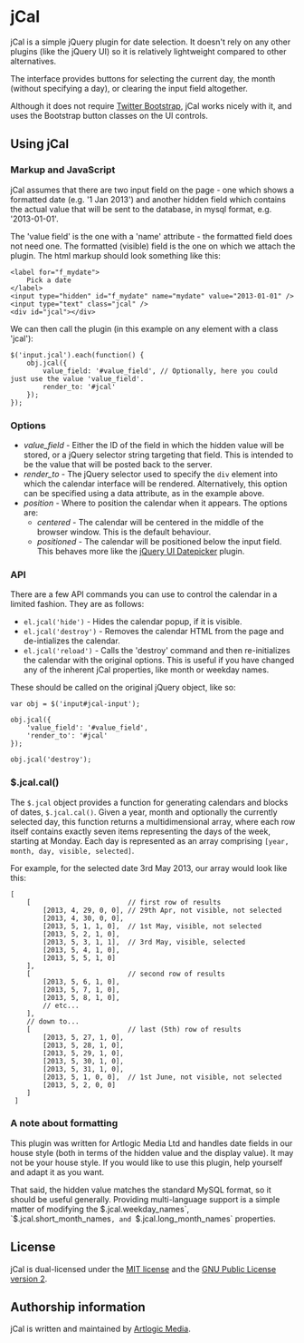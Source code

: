 
# jCal

jCal is a simple jQuery plugin for date selection. It doesn't rely on any other plugins (like the jQuery UI) so it is relatively lightweight compared to other alternatives.

The interface provides buttons for selecting the current day, the month (without specifying a day), or clearing the input field altogether.

Although it does not require [Twitter Bootstrap](http://twitter.github.io/bootstrap/), jCal works nicely with it, and uses the Bootstrap button classes on the UI controls.

## Using jCal

### Markup and JavaScript

jCal assumes that there are two input field on the page - one which shows a formatted date (e.g. '1 Jan 2013') and another hidden field which contains the actual value that will be sent to the database, in mysql format, e.g. '2013-01-01'.

The 'value field' is the one with a 'name' attribute - the formatted field does not need one. The formatted (visible) field is the one on which we attach the plugin. The html markup should look something like this:
```
<label for="f_mydate">
    Pick a date
</label>
<input type="hidden" id="f_mydate" name="mydate" value="2013-01-01" />
<input type="text" class="jcal" />
<div id="jcal"></div>
```

We can then call the plugin (in this example on any element with a class 'jcal'):
```
$('input.jcal').each(function() {
    obj.jcal({
        value_field: '#value_field', // Optionally, here you could just use the value 'value_field'.
        render_to: '#jcal'
    });
});
```

### Options

- *value_field* - Either the ID of the field in which the hidden value will be stored, or a jQuery selector string targeting that field. This is intended to be the value that will be posted back to the server.
- *render_to* - The jQuery selector used to specify the `div` element into which the calendar interface will be rendered. Alternatively, this option can be specified using a data attribute, as in the example above.
- *position* - Where to position the calendar when it appears. The options are:
    * *centered* - The calendar will be centered in the middle of the browser window. This is the default behaviour.
    * *positioned* - The calendar will be positioned below the input field. This behaves more like the [jQuery UI Datepicker](http://jqueryui.com/datepicker/) plugin.

### API

There are a few API commands you can use to control the calendar in a limited fashion. They are as follows:

* `el.jcal('hide')` - Hides the calendar popup, if it is visible.
* `el.jcal('destroy')` - Removes the calendar HTML from the page and de-intializes the calendar.
* `el.jcal('reload')` - Calls the 'destroy' command and then re-initializes the calendar with the original options. This is useful if you have changed any of the inherent jCal properties, like month or weekday names.

These should be called on the original jQuery object, like so:
```
var obj = $('input#jcal-input');

obj.jcal({
    'value_field': '#value_field',
    'render_to': '#jcal'
});

obj.jcal('destroy');
```

### $.jcal.cal()

The `$.jcal` object provides a function for generating calendars and blocks of dates, `$.jcal.cal()`. Given a year, month and optionally the currently selected day, this function returns a multidimensional array, where each row itself contains exactly seven items representing the days of the week, starting at Monday. Each day is represented as an array comprising `[year, month, day, visible, selected]`.

For example, for the selected date 3rd May 2013, our array would look like this:
```
[
    [                        // first row of results
        [2013, 4, 29, 0, 0], // 29th Apr, not visible, not selected
        [2013, 4, 30, 0, 0],
        [2013, 5, 1, 1, 0],  // 1st May, visible, not selected
        [2013, 5, 2, 1, 0],
        [2013, 5, 3, 1, 1],  // 3rd May, visible, selected
        [2013, 5, 4, 1, 0],
        [2013, 5, 5, 1, 0]
    ],
    [                        // second row of results
        [2013, 5, 6, 1, 0],
        [2013, 5, 7, 1, 0],
        [2013, 5, 8, 1, 0],
        // etc...
    ],
    // down to...
    [                        // last (5th) row of results
        [2013, 5, 27, 1, 0],
        [2013, 5, 28, 1, 0],
        [2013, 5, 29, 1, 0],
        [2013, 5, 30, 1, 0],
        [2013, 5, 31, 1, 0],
        [2013, 5, 1, 0, 0],  // 1st June, not visible, not selected
        [2013, 5, 2, 0, 0]
    ]
 ]
```

### A note about formatting

This plugin was written for Artlogic Media Ltd and handles date fields in our house style (both in terms of the hidden value and the display value). It may not be your house style. If you would like to use this plugin, help yourself and adapt it as you want.

That said, the hidden value matches the standard MySQL format, so it should be useful generally. Providing multi-language support is a simple matter of modifying the $.jcal.weekday_names`, `$.jcal.short_month_names`, and `$.jcal.long_month_names` properties.

## License

jCal is dual-licensed under the [MIT license](https://github.com/artlogicmedia/jcal/blob/master/MIT-LICENSE.md) and the [GNU Public License version 2](https://github.com/artlogicmedia/jcal/blob/master/GPLv2-LICENSE.md).

## Authorship information

jCal is written and maintained by [Artlogic Media](http://artlogic.net/).
